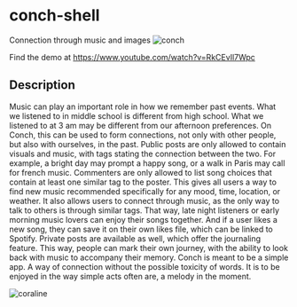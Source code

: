 # conch-shell
Connection through music and images
![conch](https://user-images.githubusercontent.com/53590565/193462928-f8d07985-e6a8-4484-9635-ba5771f1a95e.jpg)


Find the demo at https://www.youtube.com/watch?v=RkCEvIl7Wpc

## Description
Music can play an important role in how we remember past events. What we listened to in middle school is different from high school. What we listened to at 3 am may be different from our afternoon preferences. On Conch, this can be used to form connections, not only with other people, but also with ourselves, in the past. Public posts are only allowed to contain visuals and music, with tags stating the connection between the two. For example, a bright day may prompt a happy song, or a walk in Paris may call for french music. Commenters are only allowed to list song choices that contain at least one similar tag to the poster. This gives all users a way to find new music recommended specifically for any mood, time, location, or weather. It also allows users to connect through music, as the only way to talk to others is through similar tags. That way, late night listeners or early morning music lovers can enjoy their songs together. And if a user likes a new song, they can save it on their own likes file, which can be linked to Spotify. Private posts are available as well, which offer the journaling feature. This way, people can mark their own journey, with the ability to look back with music to accompany their memory. Conch is meant to be a simple app. A way of connection without the possible toxicity of words. It is to be enjoyed in the way simple acts often are, a melody in the moment. 

![coraline](https://user-images.githubusercontent.com/53590565/193462958-6e7dbdfe-e06b-4575-aa2f-d1e8a6cef1b9.png)
